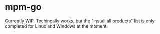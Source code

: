 # mpm-go
Currently WIP. Techincally works, but the "install all products" list is only completed for Linux and Windows at the moment.
